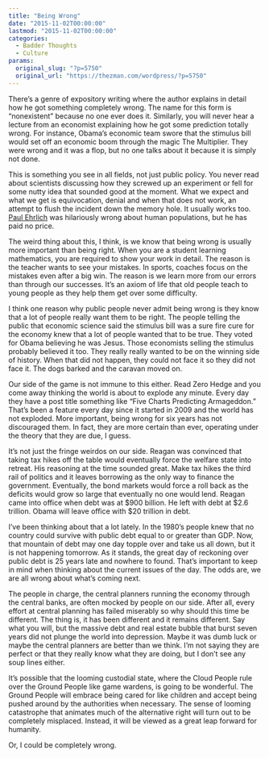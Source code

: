 ```yaml
---
title: "Being Wrong"
date: "2015-11-02T00:00:00"
lastmod: "2015-11-02T00:00:00"
categories:
  - Badder Thoughts
  - Culture
params:
  original_slug: "?p=5750"
  original_url: "https://thezman.com/wordpress/?p=5750"
---
```


There’s a genre of expository writing where the author explains in
detail how he got something completely wrong. The name for this form is
“nonexistent” because no one ever does it. Similarly, you will never
hear a lecture from an economist explaining how he got some prediction
totally wrong. For instance, Obama’s economic team swore that the
stimulus bill would set off an economic boom through the magic The
Multiplier. They were wrong and it was a flop, but no one talks about it
because it is simply not done.

This is something you see in all fields, not just public policy. You
never read about scientists discussing how they screwed up an experiment
or fell for some nutty idea that sounded good at the moment. What we
expect and what we get is equivocation, denial and when that does not
work, an attempt to flush the incident down the memory hole. It usually
works too. [Paul
Ehrlich](https://en.wikipedia.org/wiki/The_Population_Bomb) was
hilariously wrong about human populations, but he has paid no price.

The weird thing about this, I think, is we know that being wrong is
usually more important than being right. When you are a student learning
mathematics, you are required to show your work in detail. The reason is
the teacher wants to see your mistakes. In sports, coaches focus on the
mistakes even after a big win. The reason is we learn more from our
errors than through our successes. It’s an axiom of life that old people
teach to young people as they help them get over some difficulty.

I think one reason why public people never admit being wrong is they
know that a lot of people really want them to be right. The people
telling the public that economic science said the stimulus bill was a
sure fire cure for the economy knew that a lot of people wanted that to
be true. They voted for Obama believing he was Jesus. Those economists
selling the stimulus probably believed it too. They really really wanted
to be on the winning side of history. When that did not happen, they
could not face it so they did not face it. The dogs barked and the
caravan moved on.

Our side of the game is not immune to this either. Read Zero Hedge and
you come away thinking the world is about to explode any minute. Every
day they have a post title something like “Five Charts Predicting
Armageddon.” That’s been a feature every day since it started in 2009
and the world has not exploded. More important, being wrong for six
years has not discouraged them. In fact, they are more certain than
ever, operating under the theory that they are due, I guess.

It’s not just the fringe weirdos on our side. Reagan was convinced that
taking tax hikes off the table would eventually force the welfare state
into retreat. His reasoning at the time sounded great. Make tax hikes
the third rail of politics and it leaves borrowing as the only way to
finance the government. Eventually, the bond markets would force a roll
back as the deficits would grow so large that eventually no one would
lend. Reagan came into office when debt was at $900 billion. He left
with debt at $2.6 trillion. Obama will leave office with $20 trillion in
debt.

I’ve been thinking about that a lot lately. In the 1980’s people knew
that no country could survive with public debt equal to or greater than
GDP. Now, that mountain of debt may one day topple over and take us all
down, but it is not happening tomorrow. As it stands, the great day of
reckoning over public debt is 25 years late and nowhere to found. That’s
important to keep in mind when thinking about the current issues of the
day. The odds are, we are all wrong about what’s coming next.

The people in charge, the central planners running the economy through
the central banks, are often mocked by people on our side. After all,
every effort at central planning has failed miserably so why should this
time be different. The thing is, it has been different and it remains
different. Say what you will, but the massive debt and real estate
bubble that burst seven years did not plunge the world into depression.
Maybe it was dumb luck or maybe the central planners are better than we
think. I’m not saying they are perfect or that they really know what
they are doing, but I don’t see any soup lines either.

It’s possible that the looming custodial state, where the Cloud People
rule over the Ground People like game wardens, is going to be wonderful.
The Ground People will embrace being cared for like children and accept
being pushed around by the authorities when necessary. The sense of
looming catastrophe that animates much of the alternative right will
turn out to be completely misplaced. Instead, it will be viewed as a
great leap forward for humanity.

Or, I could be completely wrong.
